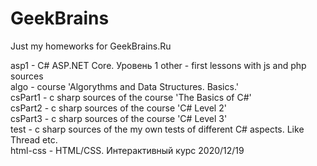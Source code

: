 # GeekBrains
Just my homeworks for GeekBrains.Ru

asp1 - C# ASP.NET Core. Уровень 1
other - first lessons with js and php sources<br>
algo - course 'Algorythms and Data Structures. Basics.'<br>
csPart1 - c sharp sources of the course 'The Basics of C#'<br>
csPart2 - c sharp sources of the course 'C# Level 2'<br>
csPart3 - c sharp sources of the course 'C# Level 3'<br>
test - c sharp sources of the my own tests of different C# aspects. Like Thread etc.<br>
html-css - HTML/CSS. Интерактивный курс 2020/12/19 <br>
